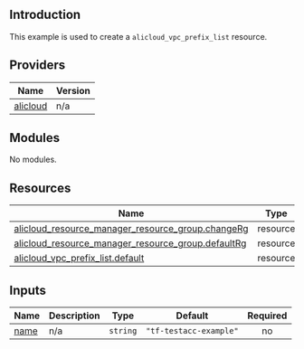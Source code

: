 <!-- BEGIN_TF_DOCS -->
## Introduction

This example is used to create a `alicloud_vpc_prefix_list` resource.

## Providers

| Name | Version |
|------|---------|
| <a name="provider_alicloud"></a> [alicloud](#provider\_alicloud) | n/a |

## Modules

No modules.

## Resources

| Name | Type |
|------|------|
| [alicloud_resource_manager_resource_group.changeRg](https://registry.terraform.io/providers/aliyun/alicloud/latest/docs/resources/resource_manager_resource_group) | resource |
| [alicloud_resource_manager_resource_group.defaultRg](https://registry.terraform.io/providers/aliyun/alicloud/latest/docs/resources/resource_manager_resource_group) | resource |
| [alicloud_vpc_prefix_list.default](https://registry.terraform.io/providers/aliyun/alicloud/latest/docs/resources/vpc_prefix_list) | resource |

## Inputs

| Name | Description | Type | Default | Required |
|------|-------------|------|---------|:--------:|
| <a name="input_name"></a> [name](#input\_name) | n/a | `string` | `"tf-testacc-example"` | no |
<!-- END_TF_DOCS -->    